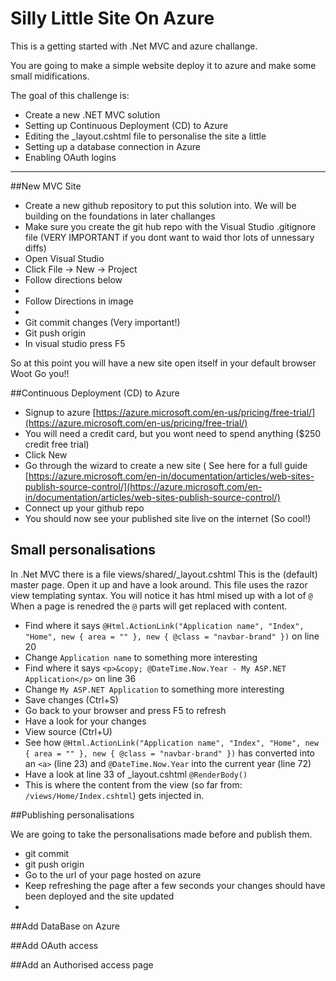 # Silly Little Site On Azure

This is a getting started with .Net MVC and azure challange. 

You are going to make a simple website deploy it to azure and make some small midifications. 


The goal of this challenge is:

 - Create a new .NET MVC solution
 - Setting up Continuous Deployment (CD) to Azure
 - Editing the _layout.cshtml file to personalise the site a little
 - Setting up a database connection in Azure
 - Enabling OAuth logins

 -------------------------------


##New MVC Site
 - Create a new github repository to put this solution into. We will be building on the foundations in later challanges
 - Make sure you create the git hub repo with the Visual Studio .gitignore file (VERY IMPORTANT if you dont want to waid thor lots of unnessary diffs)
 - Open Visual Studio
 - Click File -> New -> Project
 - Follow directions below
 - <image>
 - Follow Directions in image
 - <image>
 - Git commit changes (Very important!)
 - Git push origin
 - In visual studio press F5
 
So at this point you will have a new site open itself in your default browser
Woot Go you!!


 ##Continuous Deployment (CD) to Azure
 
  - Signup to azure [https://azure.microsoft.com/en-us/pricing/free-trial/](https://azure.microsoft.com/en-us/pricing/free-trial/) 
   - You will need a credit card, but you wont need to spend anything ($250 credit free trial)
  - Click New
  - Go through the wizard to create a new site ( See here for a full guide [https://azure.microsoft.com/en-in/documentation/articles/web-sites-publish-source-control/](https://azure.microsoft.com/en-in/documentation/articles/web-sites-publish-source-control/)
   - Connect up your github repo
  - You should now see your published site live on the internet (So cool!)
  
## Small personalisations

In .Net MVC there is a file views/shared/_layout.cshtml This is the (default) master page.
Open it up and have a look around. This file uses the razor view templating syntax. You will notice it has html mised up with a lot of `@` When a page is renedred the `@` parts will get replaced with content.
 
 - Find where it says `@Html.ActionLink("Application name", "Index", "Home", new { area = "" }, new { @class = "navbar-brand" })` on line 20
  - Change `Application name` to something more interesting
 - Find where it says `<p>&copy; @DateTime.Now.Year - My ASP.NET Application</p>` on line 36
  - Change `My ASP.NET Application` to something more interesting
  - Save changes (Ctrl+S)
  - Go back to your browser and press F5 to refresh
  - Have a look for your changes
  - View source (Ctrl+U)
  - See how `@Html.ActionLink("Application name", "Index", "Home", new { area = "" }, new { @class = "navbar-brand" })` has converted into an `<a>` (line 23) and `@DateTime.Now.Year` into the current year (line 72)
 - Have a look at line 33 of _layout.cshtml `@RenderBody()`
  - This is where the content from the view (so far from: `/views/Home/Index.cshtml`) gets injected in.
 
##Publishing personalisations

We are going to take the personalisations made before and publish them. 
 - git commit 
 - git push origin
 - Go to the url of your page hosted on azure
  - Keep refreshing the page after a few seconds your changes should have been deployed and the site updated
  - 
  
##Add DataBase on Azure


##Add OAuth access


##Add an Authorised access page
 




  
  
 


  


 
